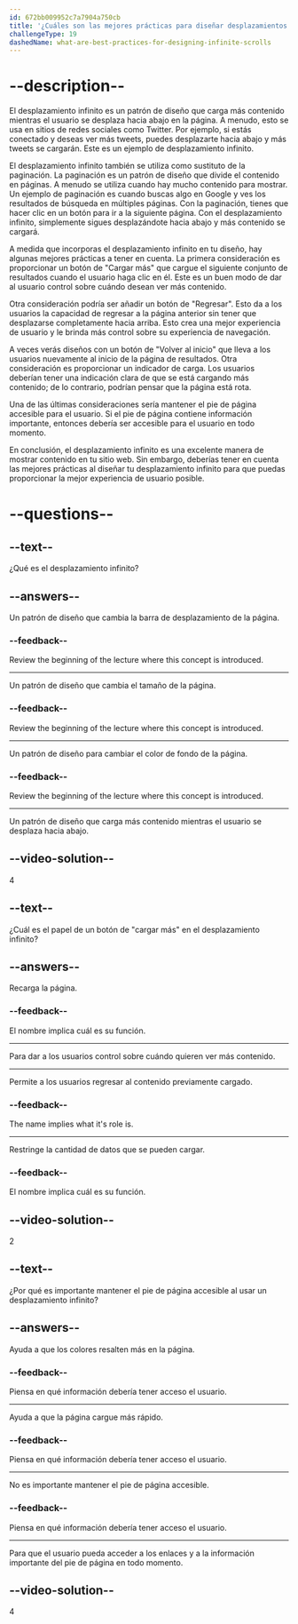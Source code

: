 ```yaml
---
id: 672bb009952c7a7904a750cb
title: '¿Cuáles son las mejores prácticas para diseñar desplazamientos infinitos?'
challengeType: 19
dashedName: what-are-best-practices-for-designing-infinite-scrolls
---
```


# --description--

El desplazamiento infinito es un patrón de diseño que carga más contenido mientras el usuario se desplaza hacia abajo en la página. A menudo, esto se usa en sitios de redes sociales como Twitter. Por ejemplo, si estás conectado y deseas ver más tweets, puedes desplazarte hacia abajo y más tweets se cargarán. Este es un ejemplo de desplazamiento infinito.

El desplazamiento infinito también se utiliza como sustituto de la paginación. La paginación es un patrón de diseño que divide el contenido en páginas. A menudo se utiliza cuando hay mucho contenido para mostrar. Un ejemplo de paginación es cuando buscas algo en Google y ves los resultados de búsqueda en múltiples páginas. Con la paginación, tienes que hacer clic en un botón para ir a la siguiente página. Con el desplazamiento infinito, simplemente sigues desplazándote hacia abajo y más contenido se cargará.

A medida que incorporas el desplazamiento infinito en tu diseño, hay algunas mejores prácticas a tener en cuenta. La primera consideración es proporcionar un botón de "Cargar más" que cargue el siguiente conjunto de resultados cuando el usuario haga clic en él. Este es un buen modo de dar al usuario control sobre cuándo desean ver más contenido.

Otra consideración podría ser añadir un botón de "Regresar". Esto da a los usuarios la capacidad de regresar a la página anterior sin tener que desplazarse completamente hacia arriba. Esto crea una mejor experiencia de usuario y le brinda más control sobre su experiencia de navegación.

A veces verás diseños con un botón de "Volver al inicio" que lleva a los usuarios nuevamente al inicio de la página de resultados. Otra consideración es proporcionar un indicador de carga. Los usuarios deberían tener una indicación clara de que se está cargando más contenido; de lo contrario, podrían pensar que la página está rota.

Una de las últimas consideraciones sería mantener el pie de página accesible para el usuario. Si el pie de página contiene información importante, entonces debería ser accesible para el usuario en todo momento.

En conclusión, el desplazamiento infinito es una excelente manera de mostrar contenido en tu sitio web. Sin embargo, deberías tener en cuenta las mejores prácticas al diseñar tu desplazamiento infinito para que puedas proporcionar la mejor experiencia de usuario posible.

# --questions--

## --text--

¿Qué es el desplazamiento infinito?

## --answers--

Un patrón de diseño que cambia la barra de desplazamiento de la página.

### --feedback--

Review the beginning of the lecture where this concept is introduced.

---

Un patrón de diseño que cambia el tamaño de la página.

### --feedback--

Review the beginning of the lecture where this concept is introduced.

---

Un patrón de diseño para cambiar el color de fondo de la página.

### --feedback--

Review the beginning of the lecture where this concept is introduced.

---

Un patrón de diseño que carga más contenido mientras el usuario se desplaza hacia abajo.

## --video-solution--

4

## --text--

¿Cuál es el papel de un botón de "cargar más" en el desplazamiento infinito?

## --answers--

Recarga la página.

### --feedback--

El nombre implica cuál es su función.

---

Para dar a los usuarios control sobre cuándo quieren ver más contenido.

---

Permite a los usuarios regresar al contenido previamente cargado.

### --feedback--

The name implies what it's role is.

---

Restringe la cantidad de datos que se pueden cargar.

### --feedback--

El nombre implica cuál es su función.

## --video-solution--

2

## --text--

¿Por qué es importante mantener el pie de página accesible al usar un desplazamiento infinito?

## --answers--

Ayuda a que los colores resalten más en la página.

### --feedback--

Piensa en qué información debería tener acceso el usuario.

---

Ayuda a que la página cargue más rápido.

### --feedback--

Piensa en qué información debería tener acceso el usuario.

---

No es importante mantener el pie de página accesible.

### --feedback--

Piensa en qué información debería tener acceso el usuario.

---

Para que el usuario pueda acceder a los enlaces y a la información importante del pie de página en todo momento.

## --video-solution--

4
